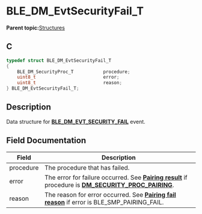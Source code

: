 # BLE\_DM\_EvtSecurityFail\_T

**Parent topic:**[Structures](GUID-E5E92890-D6CE-4B37-AD56-B4D84D746B1B.md)

## C

```c
typedef struct BLE_DM_EvtSecurityFail_T
{
    BLE_DM_SecurityProc_T           procedure;
    uint8_t                         error;
    uint8_t                         reason;
} BLE_DM_EvtSecurityFail_T;
```

## Description

Data structure for **[BLE\_DM\_EVT\_SECURITY\_FAIL](GUID-65F57110-C2EB-4489-BF68-33BCBDD490B1.md)** event.

## Field Documentation

|Field|Description|
|-----|-----------|
|procedure|The procedure that has failed.|
|error|The error for failure occurred. See **[Pairing result](GUID-2D7C0D3E-F026-4F79-85C2-2AA6937498AE.md)** if procedure is **[DM\_SECURITY\_PROC\_PAIRING](GUID-E13B9F98-7A79-4432-9405-BDC4164B24A5.md)**.|
|reason|The reason for error occurred. See **[Pairing fail reason](GUID-D078B321-B4BA-40A7-9598-C8618E672EC4.md)** if error is BLE\_SMP\_PAIRING\_FAIL.|

